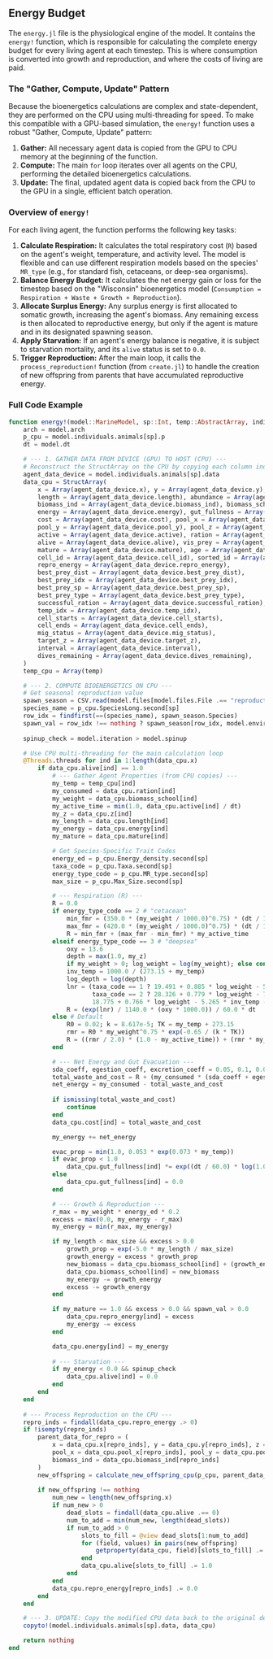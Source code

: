 ## Energy Budget

The `energy.jl` file is the physiological engine of the model. It contains the `energy!` function, which is responsible for calculating the complete energy budget for every living agent at each timestep. This is where consumption is converted into growth and reproduction, and where the costs of living are paid.

### The "Gather, Compute, Update" Pattern

Because the bioenergetics calculations are complex and state-dependent, they are performed on the CPU using multi-threading for speed. To make this compatible with a GPU-based simulation, the `energy!` function uses a robust "Gather, Compute, Update" pattern:

1.  **Gather:** All necessary agent data is copied from the GPU to CPU memory at the beginning of the function.
2.  **Compute:** The main `for` loop iterates over all agents on the CPU, performing the detailed bioenergetics calculations.
3.  **Update:** The final, updated agent data is copied back from the CPU to the GPU in a single, efficient batch operation.

### Overview of `energy!`

For each living agent, the function performs the following key tasks:

1.  **Calculate Respiration:** It calculates the total respiratory cost (`R`) based on the agent's weight, temperature, and activity level. The model is flexible and can use different respiration models based on the species' `MR_type` (e.g., for standard fish, cetaceans, or deep-sea organisms).
2.  **Balance Energy Budget:** It calculates the net energy gain or loss for the timestep based on the "Wisconsin" bioenergetics model (`Consumption = Respiration + Waste + Growth + Reproduction`).
3.  **Allocate Surplus Energy:** Any surplus energy is first allocated to somatic growth, increasing the agent's biomass. Any remaining excess is then allocated to reproductive energy, but only if the agent is mature and in its designated spawning season.
4.  **Apply Starvation:** If an agent's energy balance is negative, it is subject to starvation mortality, and its `alive` status is set to `0.0`.
5.  **Trigger Reproduction:** After the main loop, it calls the `process_reproduction!` function (from `create.jl`) to handle the creation of new offspring from parents that have accumulated reproductive energy.

### Full Code Example

```julia
function energy!(model::MarineModel, sp::Int, temp::AbstractArray, indices)
    arch = model.arch
    p_cpu = model.individuals.animals[sp].p
    dt = model.dt

    # --- 1. GATHER DATA FROM DEVICE (GPU) TO HOST (CPU) ---
    # Reconstruct the StructArray on the CPU by copying each column individually.
    agent_data_device = model.individuals.animals[sp].data
    data_cpu = StructArray(
        x = Array(agent_data_device.x), y = Array(agent_data_device.y), z = Array(agent_data_device.z),
        length = Array(agent_data_device.length), abundance = Array(agent_data_device.abundance),
        biomass_ind = Array(agent_data_device.biomass_ind), biomass_school = Array(agent_data_device.biomass_school),
        energy = Array(agent_data_device.energy), gut_fullness = Array(agent_data_device.gut_fullness),
        cost = Array(agent_data_device.cost), pool_x = Array(agent_data_device.pool_x),
        pool_y = Array(agent_data_device.pool_y), pool_z = Array(agent_data_device.pool_z),
        active = Array(agent_data_device.active), ration = Array(agent_data_device.ration),
        alive = Array(agent_data_device.alive), vis_prey = Array(agent_data_device.vis_prey),
        mature = Array(agent_data_device.mature), age = Array(agent_data_device.age),
        cell_id = Array(agent_data_device.cell_id), sorted_id = Array(agent_data_device.sorted_id),
        repro_energy = Array(agent_data_device.repro_energy),
        best_prey_dist = Array(agent_data_device.best_prey_dist),
        best_prey_idx = Array(agent_data_device.best_prey_idx),
        best_prey_sp = Array(agent_data_device.best_prey_sp),
        best_prey_type = Array(agent_data_device.best_prey_type),
        successful_ration = Array(agent_data_device.successful_ration),
        temp_idx = Array(agent_data_device.temp_idx),
        cell_starts = Array(agent_data_device.cell_starts),
        cell_ends = Array(agent_data_device.cell_ends),
        mig_status = Array(agent_data_device.mig_status),
        target_z = Array(agent_data_device.target_z),
        interval = Array(agent_data_device.interval),
        dives_remaining = Array(agent_data_device.dives_remaining),
    )
    temp_cpu = Array(temp)

    # --- 2. COMPUTE BIOENERGETICS ON CPU ---
    # Get seasonal reproduction value
    spawn_season = CSV.read(model.files[model.files.File .== "reproduction", :Destination][1], DataFrame)
    species_name = p_cpu.SpeciesLong.second[sp]
    row_idx = findfirst(==(species_name), spawn_season.Species)
    spawn_val = row_idx !== nothing ? spawn_season[row_idx, model.environment.ts + 1] : 0.0
    
    spinup_check = model.iteration > model.spinup

    # Use CPU multi-threading for the main calculation loop
    @Threads.threads for ind in 1:length(data_cpu.x)
        if data_cpu.alive[ind] == 1.0
            # --- Gather Agent Properties (from CPU copies) ---
            my_temp = temp_cpu[ind]
            my_consumed = data_cpu.ration[ind]
            my_weight = data_cpu.biomass_school[ind]
            my_active_time = min(1.0, data_cpu.active[ind] / dt)
            my_z = data_cpu.z[ind]
            my_length = data_cpu.length[ind]
            my_energy = data_cpu.energy[ind]
            my_mature = data_cpu.mature[ind]

            # Get Species-Specific Trait Codes
            energy_ed = p_cpu.Energy_density.second[sp]
            taxa_code = p_cpu.Taxa.second[sp]
            energy_type_code = p_cpu.MR_type.second[sp]
            max_size = p_cpu.Max_Size.second[sp]

            # --- Respiration (R) ---
            R = 0.0
            if energy_type_code == 2 # "cetacean"
                min_fmr = (350.0 * (my_weight / 1000.0)^0.75) * (dt / 1440.0) / 4184.0
                max_fmr = (420.0 * (my_weight / 1000.0)^0.75) * (dt / 1440.0) / 4184.0
                R = min_fmr + (max_fmr - min_fmr) * my_active_time
            elseif energy_type_code == 3 # "deepsea"
                oxy = 13.6
                depth = max(1.0, my_z)
                if my_weight > 0; log_weight = log(my_weight); else continue; end
                inv_temp = 1000.0 / (273.15 + my_temp)
                log_depth = log(depth)
                lnr = (taxa_code == 1 ? 19.491 + 0.885 * log_weight - 5.770 * inv_temp - 0.261 * log_depth :
                       taxa_code == 2 ? 28.326 + 0.779 * log_weight - 7.903 * inv_temp - 0.365 * log_depth :
                       18.775 + 0.766 * log_weight - 5.265 * inv_temp - 0.113 * log_depth)
                R = (exp(lnr) / 1140.0 * (oxy * 1000.0)) / 60.0 * dt
            else # Default
                R0 = 0.02; k = 8.617e-5; TK = my_temp + 273.15
                rmr = R0 * my_weight^0.75 * exp(-0.65 / (k * TK))
                R = ((rmr / 2.0) * (1.0 - my_active_time)) + (rmr * my_active_time)
            end

            # --- Net Energy and Gut Evacuation ---
            sda_coeff, egestion_coeff, excretion_coeff = 0.05, 0.1, 0.05
            total_waste_and_cost = R + (my_consumed * (sda_coeff + egestion_coeff + excretion_coeff))
            net_energy = my_consumed - total_waste_and_cost
            
            if ismissing(total_waste_and_cost)
                continue
            end
            data_cpu.cost[ind] = total_waste_and_cost

            my_energy += net_energy

            evac_prop = min(1.0, 0.053 * exp(0.073 * my_temp))
            if evac_prop < 1.0
                data_cpu.gut_fullness[ind] *= exp((dt / 60.0) * log(1.0 - evac_prop))
            else
                data_cpu.gut_fullness[ind] = 0.0
            end

            # --- Growth & Reproduction ---
            r_max = my_weight * energy_ed * 0.2
            excess = max(0.0, my_energy - r_max)
            my_energy = min(r_max, my_energy)

            if my_length < max_size && excess > 0.0
                growth_prop = exp(-5.0 * my_length / max_size)
                growth_energy = excess * growth_prop
                new_biomass = data_cpu.biomass_school[ind] + (growth_energy / energy_ed)
                data_cpu.biomass_school[ind] = new_biomass
                my_energy -= growth_energy
                excess -= growth_energy
            end

            if my_mature == 1.0 && excess > 0.0 && spawn_val > 0.0
                data_cpu.repro_energy[ind] = excess
                my_energy -= excess
            end

            data_cpu.energy[ind] = my_energy
            
            # --- Starvation ---
            if my_energy < 0.0 && spinup_check
                data_cpu.alive[ind] = 0.0
            end
        end
    end
    
    # --- Process Reproduction on the CPU ---
    repro_inds = findall(data_cpu.repro_energy .> 0)
    if !isempty(repro_inds)
        parent_data_for_repro = (
            x = data_cpu.x[repro_inds], y = data_cpu.y[repro_inds], z = data_cpu.z[repro_inds],
            pool_x = data_cpu.pool_x[repro_inds], pool_y = data_cpu.pool_y[repro_inds], pool_z = data_cpu.pool_z[repro_inds],
            biomass_ind = data_cpu.biomass_ind[repro_inds]
        )
        new_offspring = calculate_new_offspring_cpu(p_cpu, parent_data_for_repro, data_cpu.repro_energy[repro_inds], spawn_val,sp)
        
        if new_offspring !== nothing
            num_new = length(new_offspring.x)
            if num_new > 0
                dead_slots = findall(data_cpu.alive .== 0)
                num_to_add = min(num_new, length(dead_slots))
                if num_to_add > 0
                    slots_to_fill = @view dead_slots[1:num_to_add]
                    for (field, values) in pairs(new_offspring)
                        getproperty(data_cpu, field)[slots_to_fill] .= @view(values[1:num_to_add])
                    end
                    data_cpu.alive[slots_to_fill] .= 1.0
                end
            end
            data_cpu.repro_energy[repro_inds] .= 0.0
        end
    end

    # --- 3. UPDATE: Copy the modified CPU data back to the original device array ---
    copyto!(model.individuals.animals[sp].data, data_cpu)

    return nothing
end

